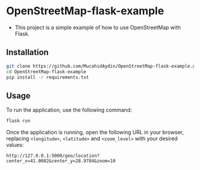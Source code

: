 # OpenStreetMap-flask-example
* This project is a simple example of how to use OpenStreetMap with Flask.
  
## Installation

```bash
git clone https://github.com/MucahidAydin/OpenStreetMap-flask-example.git
cd OpenStreetMap-flask-example
pip install -r requirements.txt
```
## Usage
To run the application, use the following command:
```bash
flask run
```
Once the application is running, open the following URL in your browser, replacing `<longitude>`, `<latitude>` and `<zoom_level>` with your desired values:
```
http://127.0.0.1:5000/geo/location?center_x=41.0082&center_y=28.9784&zoom=10
```